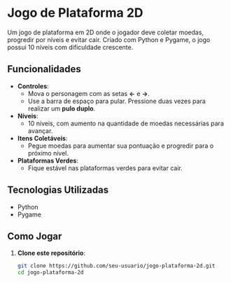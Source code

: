 # Jogo de Plataforma 2D

Um jogo de plataforma em 2D onde o jogador deve coletar moedas, progredir por níveis e evitar cair. Criado com Python e Pygame, o jogo possui 10 níveis com dificuldade crescente.

## Funcionalidades
- **Controles**:
  - Mova o personagem com as setas **←** e **→**.
  - Use a barra de espaço para pular. Pressione duas vezes para realizar um **pulo duplo**.
- **Níveis**:
  - 10 níveis, com aumento na quantidade de moedas necessárias para avançar.
- **Itens Coletáveis**:
  - Pegue moedas para aumentar sua pontuação e progredir para o próximo nível.
- **Plataformas Verdes**:
  - Fique estável nas plataformas verdes para evitar cair.

## Tecnologias Utilizadas
- Python
- Pygame

## Como Jogar
1. **Clone este repositório**:
   ```bash
   git clone https://github.com/seu-usuario/jogo-plataforma-2d.git
   cd jogo-plataforma-2d
